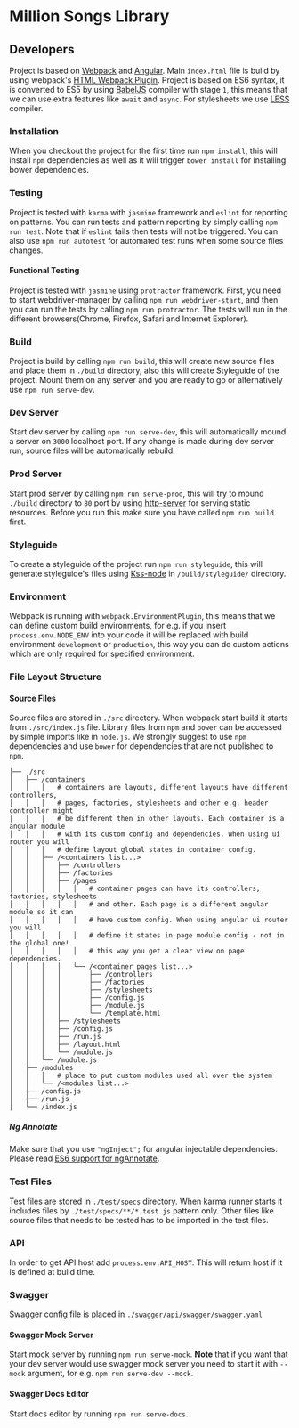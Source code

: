 # Million Songs Library

## Developers

Project is based on [Webpack](http://webpack.github.io/) and [Angular](https://angularjs.org/).
Main `index.html` file is build by using webpack's [HTML Webpack Plugin](https://github.com/ampedandwired/html-webpack-plugin).
Project is based on ES6 syntax, it is converted to ES5 by using [BabelJS](https://babeljs.io) compiler with stage `1`,
this means that we can use extra features like `await` and `async`. For stylesheets we use [LESS](http://lesscss.org/)
compiler.

### Installation

When you checkout the project for the first time run `npm install`, this will install `npm`
dependencies as well as it will trigger `bower install` for installing bower dependencies.

### Testing

Project is tested with `karma` with `jasmine` framework and `eslint` for reporting on patterns. You can run tests and
pattern reporting by simply calling `npm run test`. Note that if `eslint` fails then tests will not be triggered.
You can also use `npm run autotest` for automated test runs when some source files changes.

#### Functional Testing

Project is tested with `jasmine` using `protractor` framework. First, you need to start webdriver-manager
by calling `npm run webdriver-start`, and then you can run the tests by calling `npm run protractor`.
The tests will run in the different browsers(Chrome, Firefox, Safari and Internet Explorer).

### Build

Project is build by calling `npm run build`, this will create new source files and place them in `./build` directory,
also this will create Styleguide of the project.
Mount them on any server and you are ready to go or alternatively use `npm run serve-dev`.

### Dev Server

Start dev server by calling `npm run serve-dev`, this will automatically mound a server on `3000` localhost port.
If any change is made during dev server run, source files will be automatically rebuild.

### Prod Server

Start prod server by calling `npm run serve-prod`, this will try to mound `./build` directory to `80` port by
using [http-server](https://github.com/indexzero/http-server) for serving static resources. Before you run this make
sure you have called `npm run build` first.

### Styleguide

To create a styleguide of the project run `npm run styleguide`, this will
generate styleguide's files using [Kss-node](https://github.com/kss-node/kss-node)
in `/build/styleguide/` directory.

### Environment

Webpack is running with `webpack.EnvironmentPlugin`, this means that we can define custom build environments, for e.g.
if you insert `process.env.NODE_ENV` into your code it will be replaced with build environment `development` or `production`,
this way you can do custom actions which are only required for specified environment.

### File Layout Structure

#### Source Files

Source files are stored in `./src` directory. When webpack start build it starts from `./src/index.js` file.
Library files from `npm` and `bower` can be accessed by simple imports like in `node.js`. We strongly suggest
to use `npm` dependencies and use `bower` for dependencies that are not published to `npm`.

```
├──  /src
│   ├── /containers
│   │   │   # containers are layouts, different layouts have different controllers,
│   │   │   # pages, factories, stylesheets and other e.g. header controller might
│   │   │   # be different then in other layouts. Each container is a angular module
│   │   │   # with its custom config and dependencies. When using ui router you will
│   │   │   # define layout global states in container config.
│   │   ├── /<containers list...>
│   │   │   ├── /controllers
│   │   │   ├── /factories
│   │   │   ├── /pages
│   │   │   │   │   # container pages can have its controllers, factories, stylesheets
│   │   │   │   │   # and other. Each page is a different angular module so it can
│   │   │   │   │   # have custom config. When using angular ui router you will
│   │   │   │   │   # define it states in page module config - not in the global one!
│   │   │   │   │   # this way you get a clear view on page dependencies.
│   │   │   │   └── /<container pages list...>
│   │   │   │       ├── /controllers
│   │   │   │       ├── /factories
│   │   │   │       ├── /stylesheets
│   │   │   │       ├── /config.js
│   │   │   │       ├── /module.js
│   │   │   │       └── /template.html
│   │   │   ├── /stylesheets
│   │   │   ├── /config.js
│   │   │   ├── /run.js
│   │   │   ├── /layout.html
│   │   │   └── /module.js
│   │   └── /module.js
│   ├── /modules
│   │   │   # place to put custom modules used all over the system
│   │   └── /<modules list...>
│   ├── /config.js
│   ├── /run.js
│   └── /index.js
```

##### Ng Annotate

Make sure that you use `"ngInject";` for angular injectable dependencies.
Please read [ES6 support for ngAnnotate](https://github.com/olov/ng-annotate#es6-and-typescript-support).

### Test Files

Test files are stored in `./test/specs` directory. When karma runner starts it includes files by
`./test/specs/**/*.test.js` pattern only. Other files like source files that needs to be tested has to be
imported in the test files.

### API

In order to get API host add `process.env.API_HOST`. This will return host if it is defined at build time.

### Swagger

Swagger config file is placed in `./swagger/api/swagger/swagger.yaml`

#### Swagger Mock Server

Start mock server by running `npm run serve-mock`. **Note** that if you want that your dev server would
use swagger mock server you need to start it with `--mock` argument, for e.g. `npm run serve-dev --mock`.

#### Swagger Docs Editor

Start docs editor by running `npm run serve-docs`.
